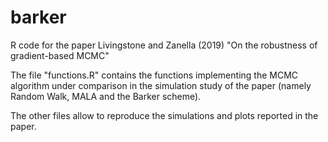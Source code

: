 # barker
R code for the paper Livingstone and Zanella (2019) "On the robustness of gradient-based MCMC"

The file "functions.R" contains the functions implementing the MCMC algorithm under comparison in the simulation study of the paper (namely Random Walk, MALA and the Barker scheme).

The other files allow to reproduce the simulations and plots reported in the paper.
